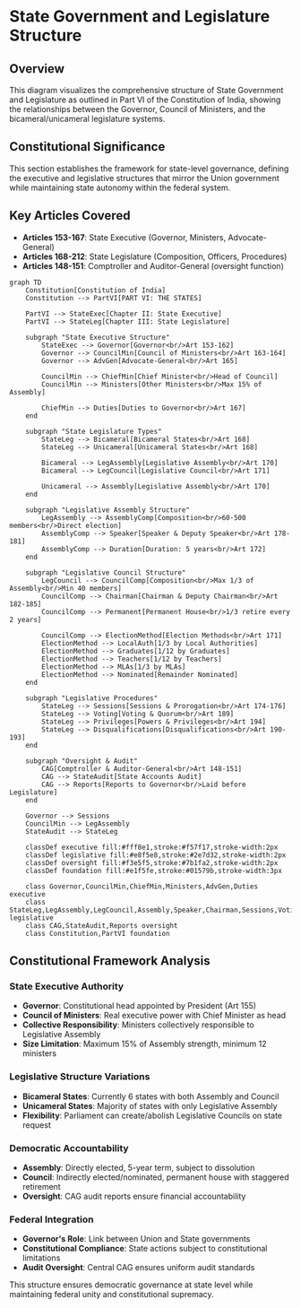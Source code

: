 # State Government and Legislature Structure

## Overview
This diagram visualizes the comprehensive structure of State Government and Legislature as outlined in Part VI of the Constitution of India, showing the relationships between the Governor, Council of Ministers, and the bicameral/unicameral legislature systems.

## Constitutional Significance
This section establishes the framework for state-level governance, defining the executive and legislative structures that mirror the Union government while maintaining state autonomy within the federal system.

## Key Articles Covered
- **Articles 153-167**: State Executive (Governor, Ministers, Advocate-General)
- **Articles 168-212**: State Legislature (Composition, Officers, Procedures)
- **Articles 148-151**: Comptroller and Auditor-General (oversight function)

```mermaid
graph TD
    Constitution[Constitution of India]
    Constitution --> PartVI[PART VI: THE STATES]
    
    PartVI --> StateExec[Chapter II: State Executive]
    PartVI --> StateLeg[Chapter III: State Legislature]
    
    subgraph "State Executive Structure"
        StateExec --> Governor[Governor<br/>Art 153-162]
        Governor --> CouncilMin[Council of Ministers<br/>Art 163-164]
        Governor --> AdvGen[Advocate-General<br/>Art 165]
        
        CouncilMin --> ChiefMin[Chief Minister<br/>Head of Council]
        CouncilMin --> Ministers[Other Ministers<br/>Max 15% of Assembly]
        
        ChiefMin --> Duties[Duties to Governor<br/>Art 167]
    end
    
    subgraph "State Legislature Types"
        StateLeg --> Bicameral[Bicameral States<br/>Art 168]
        StateLeg --> Unicameral[Unicameral States<br/>Art 168]
        
        Bicameral --> LegAssembly[Legislative Assembly<br/>Art 170]
        Bicameral --> LegCouncil[Legislative Council<br/>Art 171]
        
        Unicameral --> Assembly[Legislative Assembly<br/>Art 170]
    end
    
    subgraph "Legislative Assembly Structure"
        LegAssembly --> AssemblyComp[Composition<br/>60-500 members<br/>Direct election]
        AssemblyComp --> Speaker[Speaker & Deputy Speaker<br/>Art 178-181]
        AssemblyComp --> Duration[Duration: 5 years<br/>Art 172]
    end
    
    subgraph "Legislative Council Structure"
        LegCouncil --> CouncilComp[Composition<br/>Max 1/3 of Assembly<br/>Min 40 members]
        CouncilComp --> Chairman[Chairman & Deputy Chairman<br/>Art 182-185]
        CouncilComp --> Permanent[Permanent House<br/>1/3 retire every 2 years]
        
        CouncilComp --> ElectionMethod[Election Methods<br/>Art 171]
        ElectionMethod --> LocalAuth[1/3 by Local Authorities]
        ElectionMethod --> Graduates[1/12 by Graduates]
        ElectionMethod --> Teachers[1/12 by Teachers]
        ElectionMethod --> MLAs[1/3 by MLAs]
        ElectionMethod --> Nominated[Remainder Nominated]
    end
    
    subgraph "Legislative Procedures"
        StateLeg --> Sessions[Sessions & Prorogation<br/>Art 174-176]
        StateLeg --> Voting[Voting & Quorum<br/>Art 189]
        StateLeg --> Privileges[Powers & Privileges<br/>Art 194]
        StateLeg --> Disqualifications[Disqualifications<br/>Art 190-193]
    end
    
    subgraph "Oversight & Audit"
        CAG[Comptroller & Auditor-General<br/>Art 148-151]
        CAG --> StateAudit[State Accounts Audit]
        CAG --> Reports[Reports to Governor<br/>Laid before Legislature]
    end
    
    Governor --> Sessions
    CouncilMin --> LegAssembly
    StateAudit --> StateLeg
    
    classDef executive fill:#fff8e1,stroke:#f57f17,stroke-width:2px
    classDef legislative fill:#e8f5e8,stroke:#2e7d32,stroke-width:2px
    classDef oversight fill:#f3e5f5,stroke:#7b1fa2,stroke-width:2px
    classDef foundation fill:#e1f5fe,stroke:#01579b,stroke-width:3px
    
    class Governor,CouncilMin,ChiefMin,Ministers,AdvGen,Duties executive
    class StateLeg,LegAssembly,LegCouncil,Assembly,Speaker,Chairman,Sessions,Voting,Privileges,Disqualifications legislative
    class CAG,StateAudit,Reports oversight
    class Constitution,PartVI foundation
```

## Constitutional Framework Analysis

### State Executive Authority
- **Governor**: Constitutional head appointed by President (Art 155)
- **Council of Ministers**: Real executive power with Chief Minister as head
- **Collective Responsibility**: Ministers collectively responsible to Legislative Assembly
- **Size Limitation**: Maximum 15% of Assembly strength, minimum 12 ministers

### Legislative Structure Variations
- **Bicameral States**: Currently 6 states with both Assembly and Council
- **Unicameral States**: Majority of states with only Legislative Assembly
- **Flexibility**: Parliament can create/abolish Legislative Councils on state request

### Democratic Accountability
- **Assembly**: Directly elected, 5-year term, subject to dissolution
- **Council**: Indirectly elected/nominated, permanent house with staggered retirement
- **Oversight**: CAG audit reports ensure financial accountability

### Federal Integration
- **Governor's Role**: Link between Union and State governments
- **Constitutional Compliance**: State actions subject to constitutional limitations
- **Audit Oversight**: Central CAG ensures uniform audit standards

This structure ensures democratic governance at state level while maintaining federal unity and constitutional supremacy.